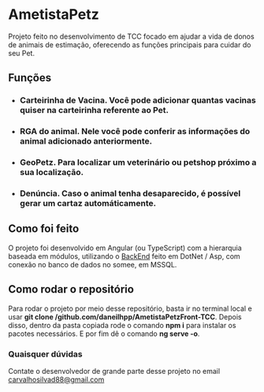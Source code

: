 # AmetistaPetz

Projeto feito no desenvolvimento de TCC focado em ajudar a vida de donos de animais de estimação, oferecendo as funções principais para cuidar do seu Pet.

## Funções

* ### Carteirinha de Vacina. Você pode adicionar quantas vacinas quiser na carteirinha referente ao Pet.

* ### RGA do animal. Nele você pode conferir as informações do animal adicionado anteriormente.

* ### GeoPetz. Para localizar um veterinário ou petshop próximo a sua localização.

* ### Denúncia. Caso o animal tenha desaparecido, é possível gerar um cartaz automáticamente.


## Como foi feito

O projeto foi desenvolvido em Angular (ou TypeScript) com a hierarquia baseada em módulos, utilizando o [BackEnd](https://github.com/HiagoLCarvalho/CarteiraVacinacao) feito em DotNet / Asp, com conexão no banco de dados no somee, em MSSQL.

## Como rodar o repositório

Para rodar o projeto por meio desse repositório, basta ir no terminal local e usar **git clone /github.com/daneilhpp/AmetistaPetzFront-TCC**.
Depois disso, dentro da pasta copiada rode o comando **npm i** para instalar os pacotes necessários.
E por fim dê o comando **ng serve -o**.

### Quaisquer dúvidas

Contate o desenvolvedor de grande parte desse projeto no email carvalhosilvad88@gmail.com
